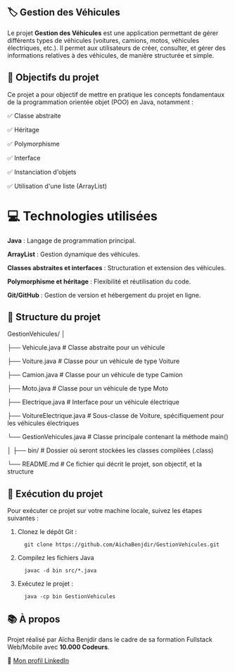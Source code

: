   ## 🏷️ Gestion des Véhicules
Le projet **Gestion des Véhicules** est une application permettant de gérer différents types de véhicules (voitures, camions, motos, véhicules électriques, etc.). Il permet aux utilisateurs de créer, consulter, et gérer des informations relatives à des véhicules, de manière structurée et simple.

  ##  🎯  Objectifs du projet
Ce projet a pour objectif de mettre en pratique les concepts fondamentaux de la programmation orientée objet (POO) en Java, notamment :

✅ Classe abstraite

✅ Héritage

✅ Polymorphisme

✅ Interface

✅ Instanciation d'objets

✅ Utilisation d'une liste (ArrayList)

 #  💻 Technologies utilisées
**Java** : Langage de programmation principal.

**ArrayList** : Gestion dynamique des véhicules.

**Classes abstraites et interfaces** : Structuration et extension des véhicules.

**Polymorphisme et héritage** : Flexibilité et réutilisation du code.

**Git/GitHub** : Gestion de version et hébergement du projet en ligne.

##  📁 Structure du projet

GestionVehicules/
│

├── Vehicule.java                 # Classe abstraite pour un véhicule

├── Voiture.java                  # Classe pour un véhicule de type Voiture

├── Camion.java                   # Classe pour un véhicule de type Camion

├── Moto.java                     # Classe pour un véhicule de type Moto

├── Electrique.java               # Interface pour un véhicule électrique

├── VoitureElectrique.java        # Sous-classe de Voiture, spécifiquement pour les véhicules électriques

└── GestionVehicules.java         # Classe principale contenant la méthode main()

│
├── bin/                          # Dossier où seront stockées les classes compilées (.class)   

└── README.md                     # Ce fichier qui décrit le projet, son objectif, et la structure



##  🚀 Exécution du projet
Pour exécuter ce projet sur votre machine locale, suivez les étapes suivantes :

1. Clonez le dépôt Git :
   
         git clone https://github.com/AichaBenjdir/GestionVehicules.git

3. Compilez les fichiers Java
   
         javac -d bin src/*.java
5. Exécutez le projet :
   
         java -cp bin GestionVehicules



 ## 📚 À propos

Projet réalisé par Aïcha Benjdir dans le cadre de sa formation Fullstack Web/Mobile avec **10.000 Codeurs**.

🔗 [Mon profil LinkedIn](https://www.linkedin.com/in/a%C3%AFcha-benjdir/)
